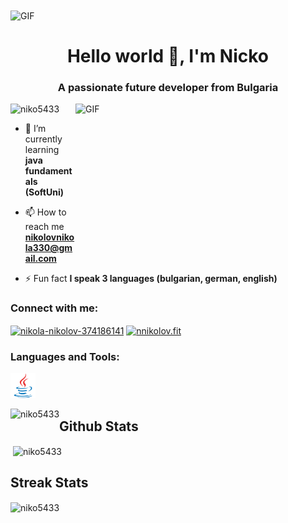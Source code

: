 <img align="center" alt="GIF" src="https://ucscextension-live-28cd95cf77884d15bb06-01c17c1.divio-media.net/images/java-programmin-for-beginner.2e16d0ba.fill-2400x858-c100.jpg" width="1500" height="250" />

<h1 align="center">Hello world 👋, I'm Nicko</h1>
<h3 align="center">A passionate future developer from Bulgaria</h3>

<img align="right" alt="GIF" src="https://user-images.githubusercontent.com/106319618/195994303-6a61dc70-3630-4598-87c0-7bf88b2553ac.gif" width="400" height="250" />

<p align="left"> <img src="https://komarev.com/ghpvc/?username=niko5433&label=Profile%20views&color=0e75b6&style=flat" alt="niko5433" /> </p>

- 🌱 I’m currently learning **java fundamentals (SoftUni)**

- 📫 How to reach me **nikolovnikola330@gmail.com**

- ⚡ Fun fact **I speak 3 languages (bulgarian, german, english)**

<h3 align="left">Connect with me:</h3>
<p align="left">
<a href="https://linkedin.com/in/nikola-nikolov-374186141" target="blank"><img align="center" src="https://raw.githubusercontent.com/rahuldkjain/github-profile-readme-generator/master/src/images/icons/Social/linked-in-alt.svg" alt="nikola-nikolov-374186141" height="30" width="40" /></a>
<a href="https://instagram.com/nnikolov.fit" target="blank"><img align="center" src="https://raw.githubusercontent.com/rahuldkjain/github-profile-readme-generator/master/src/images/icons/Social/instagram.svg" alt="nnikolov.fit" height="30" width="40" /></a>
</p>

<h3 align="left">Languages and Tools:</h3>
<p align="left"> <a href="https://www.java.com" target="_blank" rel="noreferrer"> <img src="https://raw.githubusercontent.com/devicons/devicon/master/icons/java/java-original.svg" alt="java" width="40" height="40"/> </a> </p>

<p><img align="left" src="https://github-readme-stats.vercel.app/api/top-langs?username=niko5433&show_icons=true&locale=en&layout=compact" alt="niko5433" /></p>

## Github Stats
<p>&nbsp;<img align="center" src="https://github-readme-stats.vercel.app/api?username=niko5433&show_icons=true&locale=en" alt="niko5433" /></p>

## Streak Stats
<p><img align="center" src="https://github-readme-streak-stats.herokuapp.com/?user=niko5433&" alt="niko5433" /></p>
